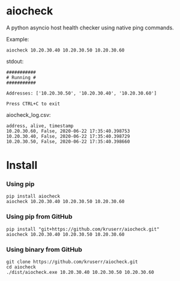 # aiocheck
A python asyncio host health checker using native ping commands.

Example:
```
aiocheck 10.20.30.40 10.20.30.50 10.20.30.60
```

stdout:
```
###########
# Running #
###########

Addresses: ['10.20.30.50', '10.20.30.40', '10.20.30.60']

Press CTRL+C to exit 
```

aiocheck_log.csv:
```
address, alive, timestamp
10.20.30.60, False, 2020-06-22 17:35:40.398753
10.20.30.40, False, 2020-06-22 17:35:40.398729
10.20.30.50, False, 2020-06-22 17:35:40.398660
```

# Install

### Using pip
```
pip install aiocheck
aiocheck 10.20.30.40 10.20.30.50 10.20.30.60
```

### Using pip from GitHub
```
pip install "git+https://github.com/kruserr/aiocheck.git"
aiocheck 10.20.30.40 10.20.30.50 10.20.30.60
```

### Using binary from GitHub
```
git clone https://github.com/kruserr/aiocheck.git
cd aiocheck
./dist/aiocheck.exe 10.20.30.40 10.20.30.50 10.20.30.60
```
